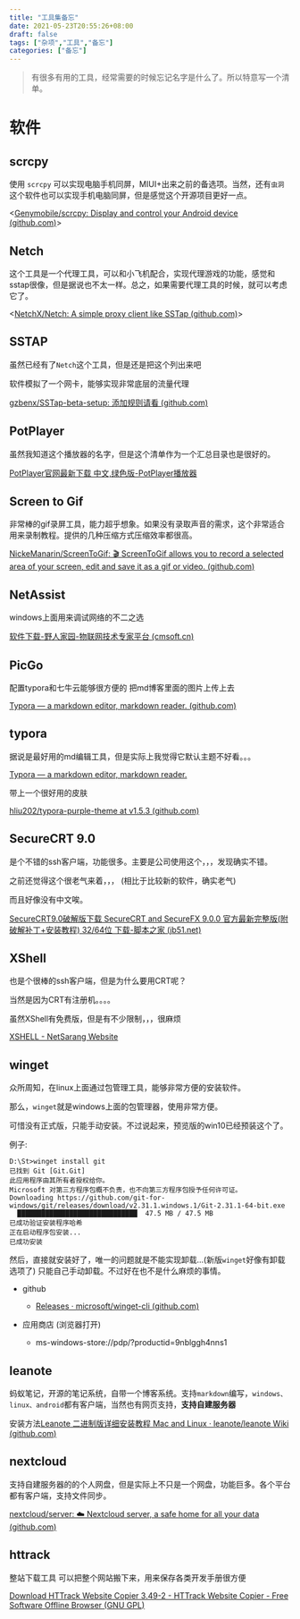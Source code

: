 ```yaml
---
title: "工具集备忘"
date: 2021-05-23T20:55:26+08:00
draft: false
tags: ["杂项","工具","备忘"]
categories: ["备忘"]
---
```


> 有很多有用的工具，经常需要的时候忘记名字是什么了。所以特意写一个清单。



# 软件

## scrcpy

使用 `scrcpy` 可以实现电脑手机同屏，MIUI+出来之前的备选项。当然，还有`虫洞`这个软件也可以实现手机电脑同屏，但是感觉这个开源项目更好一点。

<[Genymobile/scrcpy: Display and control your Android device (github.com)](https://github.com/Genymobile/scrcpy)>

## Netch

这个工具是一个代理工具，可以和小飞机配合，实现代理游戏的功能，感觉和sstap很像，但是据说也不太一样。总之，如果需要代理工具的时候，就可以考虑它了。

<[NetchX/Netch: A simple proxy client like SSTap (github.com)](https://github.com/NetchX/Netch)>



## SSTAP

虽然已经有了`Netch`这个工具，但是还是把这个列出来吧

软件模拟了一个网卡，能够实现非常底层的流量代理

[gzbenx/SSTap-beta-setup: 添加规则请看 (github.com)](https://github.com/gzbenx/SSTap-beta-setup)



## PotPlayer

虽然我知道这个播放器的名字，但是这个清单作为一个汇总目录也是很好的。

[PotPlayer官网最新下载 中文,绿色版-PotPlayer播放器](https://potplayer.org/)



## Screen to Gif

非常棒的gif录屏工具，能力超乎想象。如果没有录取声音的需求，这个非常适合用来录制教程。提供的几种压缩方式压缩效率都很高。

[NickeManarin/ScreenToGif: 🎬 ScreenToGif allows you to record a selected area of your screen, edit and save it as a gif or video. (github.com)](https://github.com/NickeManarin/ScreenToGif)



## NetAssist

windows上面用来调试网络的不二之选

[软件下载-野人家园-物联网技术专家平台 (cmsoft.cn)](http://cmsoft.cn/software.html)



## PicGo

配置typora和七牛云能够很方便的 把md博客里面的图片上传上去

[Typora — a markdown editor, markdown reader. (github.com)](https://github.com/Molunerfinn/PicGo)

## typora

据说是最好用的md编辑工具，但是实际上我觉得它默认主题不好看。。。

[Typora — a markdown editor, markdown reader.](https://www.typora.io/)



带上一个很好用的皮肤

[hliu202/typora-purple-theme at v1.5.3 (github.com)](https://github.com/hliu202/typora-purple-theme/tree/v1.5.3)



## SecureCRT 9.0

是个不错的ssh客户端，功能很多。主要是公司使用这个，，，发现确实不错。

之前还觉得这个很老气来着，，， (相比于比较新的软件，确实老气)

而且好像没有中文唉。

[SecureCRT9.0破解版下载 SecureCRT and SecureFX 9.0.0 官方最新完整版(附破解补丁+安装教程) 32/64位 下载-脚本之家 (jb51.net)](https://www.jb51.net/softs/765110.html)

## XShell

也是个很棒的ssh客户端，但是为什么要用CRT呢？

当然是因为CRT有注册机。。。。

虽然XShell有免费版，但是有不少限制，，，很麻烦

[XSHELL - NetSarang Website](https://www.netsarang.com/zh/xshell/)



## winget

众所周知，在linux上面通过包管理工具，能够非常方便的安装软件。

那么，`winget`就是windows上面的包管理器，使用非常方便。

可惜没有正式版，只能手动安装。不过说起来，预览版的win10已经预装这个了。

例子:

```shell
D:\St>winget install git
已找到 Git [Git.Git]
此应用程序由其所有者授权给你。
Microsoft 对第三方程序包概不负责，也不向第三方程序包授予任何许可证。
Downloading https://github.com/git-for-windows/git/releases/download/v2.31.1.windows.1/Git-2.31.1-64-bit.exe
  ██████████████████████████████  47.5 MB / 47.5 MB
已成功验证安装程序哈希
正在启动程序包安装...
已成功安装
```

然后，直接就安装好了，唯一的问题就是不能实现卸载...(新版`winget`好像有卸载选项了) 只能自己手动卸载。不过好在也不是什么麻烦的事情。



+ github
  + [Releases · microsoft/winget-cli (github.com)](https://github.com/microsoft/winget-cli/releases)

+ 应用商店 (浏览器打开)
  + ms-windows-store://pdp/?productid=9nblggh4nns1

## leanote

蚂蚁笔记，开源的笔记系统，自带一个博客系统。支持`markdown`编写，`windows、linux、android`都有客户端，当然也有网页支持，**支持自建服务器**

安装方法[Leanote 二进制版详细安装教程 Mac and Linux · leanote/leanote Wiki (github.com)](https://github.com/leanote/leanote/wiki/Leanote-二进制版详细安装教程----Mac-and-Linux)



## nextcloud

支持自建服务器的的个人网盘，但是实际上不只是一个网盘，功能巨多。各个平台都有客户端，支持文件同步。

[nextcloud/server: ☁️ Nextcloud server, a safe home for all your data (github.com)](https://github.com/nextcloud/server)



## httrack

整站下载工具 可以把整个网站搬下来，用来保存各类开发手册很方便

[Download HTTrack Website Copier 3.49-2 - HTTrack Website Copier - Free Software Offline Browser (GNU GPL)](http://www.httrack.com/page/2/)